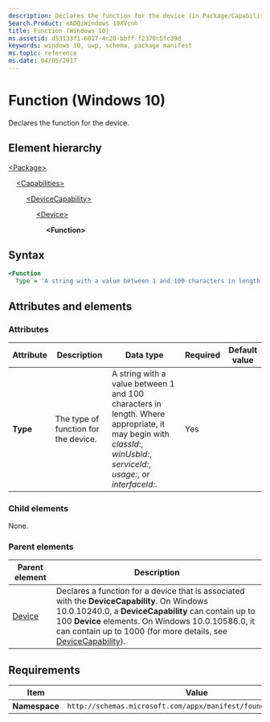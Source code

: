 ```yaml
---
description: Declares the function for the device (in Package/Capabilities).
Search.Product: eADQiWindows 10XVcnh
title: Function (Windows 10)
ms.assetid: d53133f1-6017-4c20-bbff-f2370c5fc39d
keywords: windows 10, uwp, schema, package manifest
ms.topic: reference
ms.date: 04/05/2017
---
```


# Function (Windows 10)

Declares the function for the device.

## Element hierarchy

[\<Package\>](element-package.md)

&nbsp;&nbsp;&nbsp;&nbsp;[\<Capabilities\>](element-capabilities.md)

&nbsp;&nbsp;&nbsp;&nbsp; &nbsp;&nbsp;&nbsp;&nbsp;[\<DeviceCapability\>](element-devicecapability.md)

&nbsp;&nbsp;&nbsp;&nbsp; &nbsp;&nbsp;&nbsp;&nbsp; &nbsp;&nbsp;&nbsp;&nbsp;[\<Device\>](element-device.md)

&nbsp;&nbsp;&nbsp;&nbsp; &nbsp;&nbsp;&nbsp;&nbsp; &nbsp;&nbsp;&nbsp;&nbsp; &nbsp;&nbsp;&nbsp;&nbsp;**\<Function\>**

## Syntax

```xml
<Function
  Type = 'A string with a value between 1 and 100 characters in length. Where appropriate, it may begin with "classId:", "winUsbId:", "serviceId:", "usage:", or "interfaceId:".' />
```

## Attributes and elements

### Attributes

| Attribute | Description | Data type | Required | Default value |
|-|-|-|-|-|
| **Type** | The type of function for the device. | A string with a value between 1 and 100 characters in length. Where appropriate, it may begin with *classId:*, *winUsbId:*, *serviceId:*, *usage:*, or *interfaceId:*. | Yes |  |

### Child elements

None.

### Parent elements

| Parent element | Description |
|-|-|
| [Device](element-device.md) | Declares a function for a device that is associated with the **DeviceCapability**. On Windows 10.0.10240.0, a **DeviceCapability** can contain up to 100 **Device** elements. On Windows 10.0.10586.0, it can contain up to 1000 (for more details, see [DeviceCapability](element-devicecapability.md)). |

## Requirements

| Item  | Value  |
|--|--|
| **Namespace** | `http://schemas.microsoft.com/appx/manifest/foundation/windows10` |
